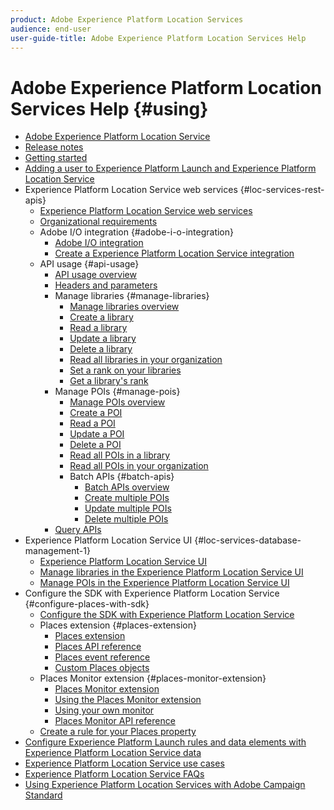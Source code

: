 ```yaml
---
product: Adobe Experience Platform Location Services
audience: end-user
user-guide-title: Adobe Experience Platform Location Services Help
---
```


# Adobe Experience Platform Location Services Help {#using}

+ [Adobe Experience Platform Location Service](home.md)
+ [Release notes](release-notes.md)
+ [Getting started](getting-started.md)
+ [Adding a user to Experience Platform Launch and Experience Platform Location Service](adding-a-user-to-launch-loc-services.md)
+ Experience Platform Location Service web services {#loc-services-rest-apis}
  + [Experience Platform Location Service web services](loc-services-rest-apis/loc-services-web-services.md)
  + [Organizational requirements](loc-services-rest-apis/organizational-requirements.md)
  + Adobe I/O integration {#adobe-i-o-integration}
    + [Adobe I/O integration](loc-services-rest-apis/adobe-i-o-integration/adobe-i-o-integration.md)
    + [Create a Experience Platform Location Service integration](loc-services-rest-apis/adobe-i-o-integration/create-a-loc-services-integration.md)
  + API usage {#api-usage}
    + [API usage overview](loc-services-rest-apis/api-usage/api-usage.md)
    + [Headers and parameters](loc-services-rest-apis/api-usage/headers-and-parameters.md)
    + Manage libraries {#manage-libraries}
      + [Manage libraries overview](loc-services-rest-apis/api-usage/manage-libraries/manage-libraries.md)
      + [Create a library](loc-services-rest-apis/api-usage/manage-libraries/create-a-library.md)
      + [Read a library](loc-services-rest-apis/api-usage/manage-libraries/read-a-library.md)
      + [Update a library](loc-services-rest-apis/api-usage/manage-libraries/update-a-library.md)
      + [Delete a library](loc-services-rest-apis/api-usage/manage-libraries/delete-a-library.md)
      + [Read all libraries in your organization](loc-services-rest-apis/api-usage/manage-libraries/read-all-libraries-in-your-organization.md)
      + [Set a rank on your libraries](loc-services-rest-apis/api-usage/manage-libraries/set-a-ran-on-your-libraries.md)
      + [Get a library's rank](loc-services-rest-apis/api-usage/manage-libraries/get-a-librarys-rank.md)
    + Manage POIs {#manage-pois}
      + [Manage POIs overview](loc-services-rest-apis/api-usage/manage-pois/manage-pois.md)
      + [Create a POI](loc-services-rest-apis/api-usage/manage-pois/create-a-poi.md)
      + [Read a POI](loc-services-rest-apis/api-usage/manage-pois/read-a-poi.md)
      + [Update a POI](loc-services-rest-apis/api-usage/manage-pois/update-a-poi.md)
      + [Delete a POI](loc-services-rest-apis/api-usage/manage-pois/delete-a-poi.md)
      + [Read all POIs in a library](loc-services-rest-apis/api-usage/manage-pois/read-all-pois-in-a-library.md)
      + [Read all POIs in your organization](loc-services-rest-apis/api-usage/manage-pois/read-all-pois-in-your-organization.md)
      + Batch APIs {#batch-apis}
        + [Batch APIs overview](loc-services-rest-apis/api-usage/manage-pois/batch-apis/batch-apis.md)
        + [Create multiple POIs](loc-services-rest-apis/api-usage/manage-pois/batch-apis/create-multiple-pois.md)
        + [Update multiple POIs](loc-services-rest-apis/api-usage/manage-pois/batch-apis/update-multiple-pois.md)
        + [Delete multiple POIs](loc-services-rest-apis/api-usage/manage-pois/batch-apis/update-multiple-pois.md)
    + [Query APIs](loc-services-rest-apis/api-usage/query-apis.md)
+ Experience Platform Location Service UI {#loc-services-database-management-1}
  + [Experience Platform Location Service UI](loc-services-database-management-1/loc-services-database-management.md)
  + [Manage libraries in the Experience Platform Location Service UI](loc-services-database-management-1/manage-libraries-in-the-loc-services-ui.md)
  + [Manage POIs in the Experience Platform Location Service UI](loc-services-database-management-1/managing-pois-in-the-loc-services-ui.md)
+ Configure the SDK with Experience Platform Location Service {#configure-places-with-sdk}
  + [Configure the SDK with Experience Platform Location Service](configure-places-in-the-sdk/configure-places-in-the-sdk.md)
  + Places extension {#places-extension}
    + [Places extension](configure-places-in-the-sdk/places-extension/places-extension.md)
    + [Places API reference](configure-places-in-the-sdk/places-extension/places-api-reference.md)
    + [Places event reference](configure-places-in-the-sdk/places-extension/places-event-ref.md)
    + [Custom Places objects](configure-places-in-the-sdk/places-extension/cust-places-objects.md)
  + Places Monitor extension {#places-monitor-extension}
    + [Places Monitor extension](configure-places-in-the-sdk/places-monitor-extension/places-monitor-extension.md)
    + [Using the Places Monitor extension](configure-places-in-the-sdk/places-monitor-extension/using-places-monitor-extension.md)
    + [Using your own monitor](configure-places-in-the-sdk/places-monitor-extension/using-your-own-monitor.md)
    + [Places Monitor API reference](configure-places-in-the-sdk/places-monitor-extension/places-monitor-api-reference.md)
  + [Create a rule for your Places property](configure-places-in-the-sdk/create-rule-places-property.md)
+ [Configure Experience Platform Launch rules and data elements with Experience Platform Location Service data](rules-data-elements-loc-services-data.md)
+ [Experience Platform Location Service use cases](loc-services-use-cases.md)
+ [Experience Platform Location Service FAQs](loc-services-faqs.md)
+ [Using Experience Platform Location Services with Adobe Campaign Standard](using-loc-services-with-acs.md)

